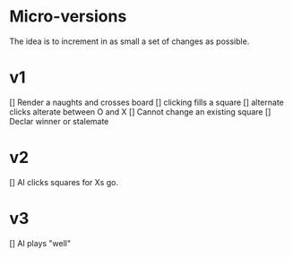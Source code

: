 # Micro-versions
The idea is to increment in as small a set of changes as possible.

# v1
[] Render a naughts and crosses board
[] clicking fills a square
[] alternate clicks alterate between O and X
[] Cannot change an existing square
[] Declar winner or stalemate

# v2
[] AI clicks squares for Xs go.

# v3
[] AI plays "well"
